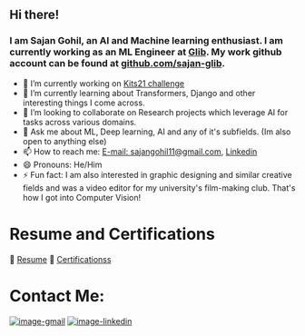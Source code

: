## Hi there!
### I am Sajan Gohil, an AI and Machine learning enthusiast. I am currently working as an ML Engineer at [Glib](https://glib.ai/). My work github account can be found at [github.com/sajan-glib](https://github.com/sajan-glib).

<!--
**srg9000/srg9000** is a ✨ _special_ ✨ repository because its `README.md` (this file) appears on your GitHub profile.

Here are some ideas to get you started:
-->

- 🔭 I’m currently working on [Kits21 challenge](https://kits21.kits-challenge.org/)
- 🌱 I’m currently learning about Transformers, Django and other interesting things I come across.
- 👯 I’m looking to collaborate on Research projects which leverage AI for tasks across various domains.
- 💬 Ask me about ML, Deep learning, AI and any of it's subfields. (Im also open to anything else)
- 📫 How to reach me: [E-mail: sajangohil11@gmail.com](mailto:sajangohil11@gmail.com), [Linkedin](https://www.linkedin.com/in/sajan-gohil)
- 😄 Pronouns: He/Him
- ⚡ Fun fact: I am also interested in graphic designing and similar creative fields and was a video editor for my university's film-making club. That's how I got into Computer Vision!

# Resume and Certifications
📃 [Resume](https://drive.google.com/file/d/1yoBIy3L9VYwtw0fr0oA8eGyLNpiqUMab/view?usp=sharing)
📃 [Certificationss](https://drive.google.com/drive/folders/1vleiDsgRtFs8wghOZw0n4DmWLyLuhDJH?usp=sharing)

# Contact Me:
[![image-gmail](https://img.shields.io/badge/Gmail-D14836?style=for-the-badge&logo=gmail&logoColor=white)](mailto:sajangohil11@gmail.com)
[![image-linkedin](https://img.shields.io/badge/LinkedIn-0077B5?style=for-the-badge&logo=linkedin&logoColor=white)](https://www.linkedin.com/in/sajan-gohil)
